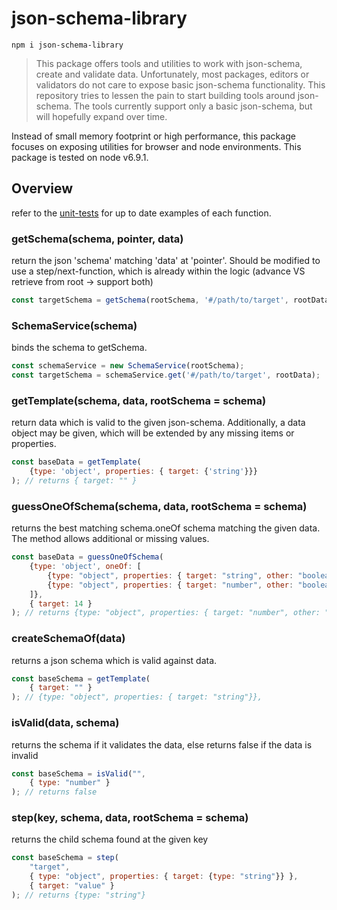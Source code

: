 # json-schema-library

`npm i json-schema-library`

> This package offers tools and utilities to work with json-schema, create and validate data. Unfortunately, most
> packages, editors or validators do not care to expose basic json-schema functionality. This repository tries to
> lessen the pain to start building tools around json-schema. The tools currently support only a basic json-schema, but
> will hopefully expand over time.

Instead of small memory footprint or high performance, this package focuses on exposing utilities for browser and node
environments. This package is tested on node v6.9.1.


## Overview

refer to the [unit-tests](./test/unit/) for up to date examples of each function.

### getSchema(schema, pointer, data)

return the json 'schema' matching 'data' at 'pointer'. Should be modified to use a step/next-function, which is already
within the logic (advance VS retrieve from root -> support both)

```js
const targetSchema = getSchema(rootSchema, '#/path/to/target', rootData);
```


### SchemaService(schema)

binds the schema to getSchema.

```js
const schemaService = new SchemaService(rootSchema);
const targetSchema = schemaService.get('#/path/to/target', rootData);
```


### getTemplate(schema, data, rootSchema = schema)

return data which is valid to the given json-schema. Additionally, a data object may be given, which will be
extended by any missing items or properties.

```js
const baseData = getTemplate(
    {type: 'object', properties: { target: {'string'}}}
); // returns { target: "" }
```


### guessOneOfSchema(schema, data, rootSchema = schema)

returns the best matching schema.oneOf schema matching the given data. The method allows additional or missing values.

```js
const baseData = guessOneOfSchema(
    {type: 'object', oneOf: [
        {type: "object", properties: { target: "string", other: "boolean"}},
        {type: "object", properties: { target: "number", other: "boolean"}}
    ]},
    { target: 14 }
); // returns {type: "object", properties: { target: "number", other: "boolean"}}
```


### createSchemaOf(data)

returns a json schema which is valid against data.

```js
const baseSchema = getTemplate(
    { target: "" }
); // {type: "object", properties: { target: "string"}},
```


### isValid(data, schema)

returns the schema if it validates the data, else returns false if the data is invalid

```js
const baseSchema = isValid("", 
    { type: "number" }
); // returns false
```

### step(key, schema, data, rootSchema = schema)

returns the child schema found at the given key

```js
const baseSchema = step(
    "target", 
    { type: "object", properties: { target: {type: "string"}} },
    { target: "value" }
); // returns {type: "string"}
```



